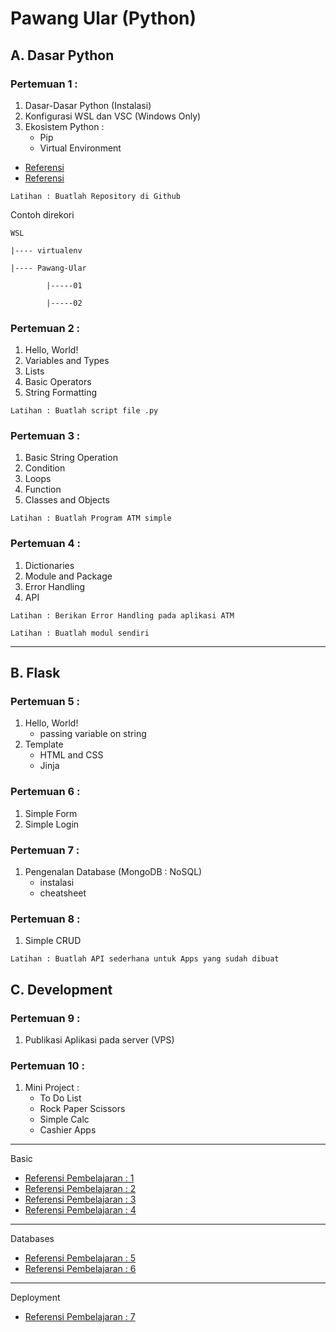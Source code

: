 # Pawang Ular (Python)

## A. Dasar Python
### Pertemuan 1 : 
  1. Dasar-Dasar Python (Instalasi)
  2. Konfigurasi WSL dan VSC (Windows Only)
  3. Ekosistem Python :
      - Pip
      - Virtual Environment
      
  - [Referensi](https://www.tecmint.com/install-pip-in-linux/)
  - [Referensi](https://docs.python-guide.org/dev/virtualenvs/)
      
  `Latihan : Buatlah Repository di Github`
  
  Contoh direkori
  
    WSL
  
    |---- virtualenv
    
    |---- Pawang-Ular
    
            |-----01
            
            |-----02

### Pertemuan 2 :
  1. Hello, World!
  2. Variables and Types
  3. Lists
  4. Basic Operators
  5. String Formatting

  `Latihan : Buatlah script file .py`
  
### Pertemuan 3 :
  1. Basic String Operation
  2. Condition
  3. Loops
  4. Function
  5. Classes and Objects
  
  `Latihan : Buatlah Program ATM simple`
  
### Pertemuan 4 :
  1. Dictionaries
  2. Module and Package
  3. Error Handling
  4. API
  
  `Latihan : Berikan Error Handling pada aplikasi ATM`
  
  `Latihan : Buatlah modul sendiri`
 
---

## B. Flask
### Pertemuan 5 :
  1. Hello, World!
      - passing variable on string
  2. Template
      - HTML and CSS
      - Jinja

### Pertemuan 6 :
  1. Simple Form
  2. Simple Login
  
### Pertemuan 7 :
  1. Pengenalan Database (MongoDB : NoSQL)
      - instalasi
      - cheatsheet
    
### Pertemuan 8 :
  1. Simple CRUD
  
  `Latihan : Buatlah API sederhana untuk Apps yang sudah dibuat`
  
## C. Development
### Pertemuan 9 :
  1. Publikasi Aplikasi pada server (VPS)
  
### Pertemuan 10 :
  1. Mini Project :
      - To Do List
      - Rock Paper Scissors
      - Simple Calc
      - Cashier Apps

---
Basic

- [Referensi Pembelajaran : 1](https://github.com/praxis-academy/akademik/tree/master/kurikulum/enterprise-python)
- [Referensi Pembelajaran : 2](https://docs.python.org/3.8/tutorial/interpreter.html)
- [Referensi Pembelajaran : 3](https://www.learnpython.org/)
- [Referensi Pembelajaran : 4](https://blog.miguelgrinberg.com/post/the-flask-mega-tutorial-part-i-hello-world)

---
Databases

- [Referensi Pembelajaran : 5](https://docs.mongodb.com/manual/tutorial/install-mongodb-on-ubuntu/)
- [Referensi Pembelajaran : 6](https://docs.microsoft.com/en-us/windows/wsl/tutorials/wsl-database)

----
Deployment

- [Referensi Pembelajaran : 7](https://www.youtube.com/watch?v=YFBRVJPhDGY&list=LLR_PXKHpu1mHTIhmYTBLWag&index=16&t=0s)



